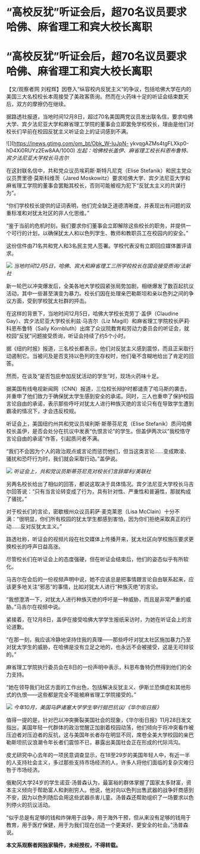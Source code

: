 # “高校反犹”听证会后，超70名议员要求哈佛、麻省理工和宾大校长离职

# “高校反犹”听证会后，超70名议员要求哈佛、麻省理工和宾大校长离职

【文/观察者网
刘程辉】因卷入“纵容校内反犹主义”的争议，包括哈佛大学在内的美国三大名校校长本周接受了美政客质询。然而在火药味十足的听证会结束数天后，双方的摩擦仍在继续。

据路透社报道，当地时间12月8日，超过70名美国两党议员发出联名信，要求哈佛大学、宾夕法尼亚大学和麻省理工学院的董事会立即罢免学校校长，理由是他们对校长们早前在校园反犹主义听证会上的证词感到不满。

![](https://inews.gtimg.com/om_bt/Obk_W-IuJpN-
ykvqgAZMs4tgFLXkp0-hD4Xi0RUYz2Ew8AA/1000) _左起：哈佛校长盖伊、麻省理工校长科恩布鲁特、宾夕法尼亚大学校长马吉尔_

在这封联名信中，共和党众议员埃莉斯·斯特凡尼克（Elise Stefanik）和民主党众议员贾里德·莫斯科维茨（Jared
Moskowitz）要求哈佛大学、宾夕法尼亚大学和麻省理工学院的董事会罢黜其校长，否则可能被视为犯下“反犹太主义的共谋行为”。

“你们学校校长提供的证词表明，他们完全缺乏道德清晰度，并表现出有问题的双重标准和对犹太社区的非人化思维。”

“鉴于当前的危机时刻，我们要求你们董事会立即解除这些校长的职务，并提供一个可行的计划，以确保犹太人和以色列学生、教师和教职员工在校园内的安全。”

这份信件由71名共和党人和3名民主党人签署。学校代表没有立即回应媒体置评请求。

![](https://inews.gtimg.com/om_bt/OKjGStoGjQ09pFFqhQRSFZIQe_HhydaqWJ3RtOb9jhCBIAA/1000)
_当地时间12月5日，哈佛、宾大和麻省理工三所学校校长在国会接受质询/法新社_

新一轮巴以冲突爆发后，全美各地大学校园紧张局势加剧，相继爆发了数百起抗议活动，其中一些甚至演变为暴力。校长们因在处理亲巴勒斯坦和亲以色列之间的争议方面，受到学校犹太社群的抨击。

在这样的背景下，当地时间12月5日，哈佛大学校长克劳丁·盖伊（Claudine Gay）、宾夕法尼亚大学校长利兹·马吉尔（Liz
Magill）和麻省理工学院校长萨莉·科恩布鲁特（Sally
Kornbluth）出席了众议院教育和劳动力委员会的听证会，就校园“反犹”问题接受质询，听证会持续了约5个小时。

据《纽约时报》报道，三名校长都表示，他们对反犹主义感到震惊，而且正采取行动遏制它。当被问及是否支持以色列的生存权时，他们毫不含糊地给出了肯定的回答。

然而，在谈及“是否包庇参加反犹活动的学生”时，现场火药味十足。

据美国有线电视新闻网（CNN）报道，三位校长辩护时都谴责了哈马斯的袭击，并重申了他们致力于确保犹太学生感到安全的承诺。同时，三人也重申了保护校园言论自由的承诺，表示那些呼吁对犹太人进行种族灭绝的言论只有在导致学生遭到霸凌的情况下，才会违反校规。

听证会上，美国纽约州共和党议员埃利斯·斯蒂芬尼克（Elise
Stefanik）质问哈佛校长盖伊，是否会处分在抗议中发表“仇恨言论”的学生。但盖伊两次以“我校恪守言论自由的承诺”作答，引起质问者不满。

“我们不会因为个人的政治观点或言论而惩罚他们，但当这类言论……变成欺凌、骚扰和恐吓行为时，我们就会采取行动。”盖伊说。

![](https://inews.gtimg.com/om_bt/OOw0WOt7EgMavkexXyahLxk1l31KuKT486Ndsxsr145VoAA/1000)
_听证会上，共和党议员斯蒂芬尼克对校长们言辞犀利/美联社_

另两名校长给出了相似的回答，都说这取决于具体情况。宾夕法尼亚大学校长马吉尔回答说：“只有当言论转变成了行为，具有针对性、严重性和普遍性，那就构成了骚扰。”

对于校长们的言论，密歇根州众议员莉萨·麦克莱恩（Lisa
McClain）十分不满：“很明显，你们所有校园的犹太学生都感到害怕，因为你们拒绝采取真正的行动……反对反犹太主义。”

路透社称，听证会的视频片段在社交媒体上传播开来，犹太社区向学校施压要求更换校长的呼声日益高涨。

尽管校长们在听证会上的态度强硬，但在听证会结束后，他们的姿态似乎有所软化。

马吉尔在会后的一份视频声明中说，她不应该总是把事情跟言论自由联系起来，应该更多地关注“邪恶”的事情，比如对犹太人进行“种族灭绝”的言论。

“我想澄清一下，对犹太人进行种族灭绝的呼吁是一种威胁，而且是非常严重的威胁。”马吉尔在视频中说。

紧接着，在12月8日，盖伊在接受哈佛大学学生报纸采访时，为她在听证会上的言论道歉。

“在那一刻，我应该冷静地坚持住我的真理——那些呼吁对犹太社区施加暴力乃至对犹太学生的威胁，在哈佛是没有立足之地的，也永远不会被接受，这是无可辩驳的。”

麻省理工学院执行委员会在8日的一份声明中表示，科恩布鲁特仍然得到他们的全力支持。

“她在领导我们社区方面的工作出色，包括解决反犹主义、伊斯兰恐惧症和其他形式的仇恨——这些都是完全不能被麻省理工学院接受的。”

![](https://inews.gtimg.com/om_bt/O7wh4DBjF4L7tgfBeLPouFQKa9v_svV3eqaU7cMIRlOWcAA/1000)
_今年10月，美国马萨诸塞大学学生举行挺巴抗议/《华尔街日报》_

值得一提的是，针对巴以冲突撕裂美国社会的现象，《华尔街日报》11月28日发文指出，美国年轻一代群体的政治觉醒正加剧着校园动荡，他们倾向于将冲突看作被压迫者对压迫者的反抗，这与美国年长者存在明显不同，席卷全美大学校园的亲巴勒斯坦抗议浪潮令年长者们震惊不已，暴露出美国社会正在形成的代际鸿沟。

皮尤研究中心去年的一项民意调查显示，在18至29岁的美国年轻人中，有近一半的人支持社会主义，多过那些支持市场经济的人，许多人将他们面临的复杂灾难归咎于市场经济。

俄勒冈大学24岁的学生诺亚·汤普森认为，最富裕的群体掌握了国家太多财富，资本主义倾向于帮助富人和剥削穷人。他说，他对向以色列出售武器的战争奸商感到不安，因为以色列随后会用这些武器杀害儿童。汤普森还帮助组织了一场要求以色列停火的抗议活动。

“似乎总是有足够的钱和炸弹用于战争，用于海外干预，但从来没有足够的钱用于教育，用于医疗保健，用于为我们现在创造一个更美好、更安全的社会。”汤普森说。

**本文系观察者网独家稿件，未经授权，不得转载。**


